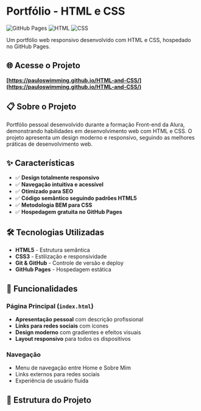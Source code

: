 # Portfólio - HTML e CSS

![GitHub Pages](https://img.shields.io/badge/GitHub%20Pages-Deployed-brightgreen)
![HTML](https://img.shields.io/badge/HTML5-E34F26?style=flat&logo=html5&logoColor=white)
![CSS](https://img.shields.io/badge/CSS3-1572B6?style=flat&logo=css3&logoColor=white)

Um portfólio web responsivo desenvolvido com HTML e CSS, hospedado no GitHub Pages.

## 🌐 **Acesse o Projeto**
**[https://pauloswimming.github.io/HTML-and-CSS/](https://pauloswimming.github.io/HTML-and-CSS/)**

## 📋 Sobre o Projeto

Portfólio pessoal desenvolvido durante a formação Front-end da Alura, demonstrando habilidades em desenvolvimento web com HTML e CSS. O projeto apresenta um design moderno e responsivo, seguindo as melhores práticas de desenvolvimento web.

## ✨ Características

- ✅ **Design totalmente responsivo**
- ✅ **Navegação intuitiva e acessível**
- ✅ **Otimizado para SEO**
- ✅ **Código semântico seguindo padrões HTML5**
- ✅ **Metodologia BEM para CSS**
- ✅ **Hospedagem gratuita no GitHub Pages**

## 🛠️ Tecnologias Utilizadas

- **HTML5** - Estrutura semântica
- **CSS3** - Estilização e responsividade
- **Git & GitHub** - Controle de versão e deploy
- **GitHub Pages** - Hospedagem estática

## 🎯 Funcionalidades

### Página Principal (`index.html`)
- **Apresentação pessoal** com descrição profissional
- **Links para redes sociais** com ícones
- **Design moderno** com gradientes e efeitos visuais
- **Layout responsivo** para todos os dispositivos

### Navegação
- Menu de navegação entre Home e Sobre Mim
- Links externos para redes sociais
- Experiência de usuário fluida

## 📁 Estrutura do Projeto
